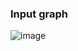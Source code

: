 ### Input graph
![image](https://github.com/leeminju531/Algorithms/assets/70446214/1f60faf6-3c0d-4bfc-875c-c72578ff6a23)
